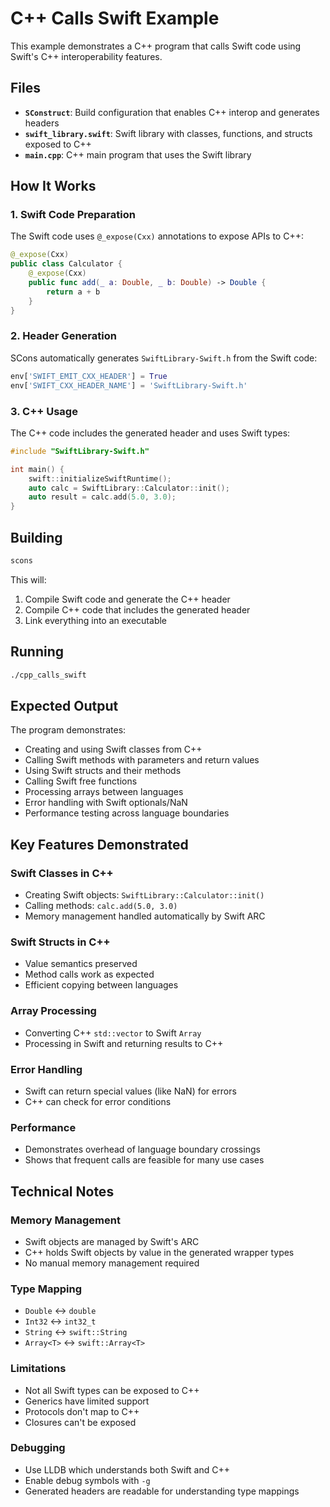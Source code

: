 # C++ Calls Swift Example

This example demonstrates a C++ program that calls Swift code using Swift's C++ interoperability features.

## Files

- **`SConstruct`**: Build configuration that enables C++ interop and generates headers
- **`swift_library.swift`**: Swift library with classes, functions, and structs exposed to C++
- **`main.cpp`**: C++ main program that uses the Swift library

## How It Works

### 1. Swift Code Preparation

The Swift code uses `@_expose(Cxx)` annotations to expose APIs to C++:

```swift
@_expose(Cxx)
public class Calculator {
    @_expose(Cxx)
    public func add(_ a: Double, _ b: Double) -> Double {
        return a + b
    }
}
```

### 2. Header Generation

SCons automatically generates `SwiftLibrary-Swift.h` from the Swift code:

```python
env['SWIFT_EMIT_CXX_HEADER'] = True
env['SWIFT_CXX_HEADER_NAME'] = 'SwiftLibrary-Swift.h'
```

### 3. C++ Usage

The C++ code includes the generated header and uses Swift types:

```cpp
#include "SwiftLibrary-Swift.h"

int main() {
    swift::initializeSwiftRuntime();
    auto calc = SwiftLibrary::Calculator::init();
    auto result = calc.add(5.0, 3.0);
}
```

## Building

```bash
scons
```

This will:
1. Compile Swift code and generate the C++ header
2. Compile C++ code that includes the generated header
3. Link everything into an executable

## Running

```bash
./cpp_calls_swift
```

## Expected Output

The program demonstrates:
- Creating and using Swift classes from C++
- Calling Swift methods with parameters and return values
- Using Swift structs and their methods
- Calling Swift free functions
- Processing arrays between languages
- Error handling with Swift optionals/NaN
- Performance testing across language boundaries

## Key Features Demonstrated

### Swift Classes in C++
- Creating Swift objects: `SwiftLibrary::Calculator::init()`
- Calling methods: `calc.add(5.0, 3.0)`
- Memory management handled automatically by Swift ARC

### Swift Structs in C++
- Value semantics preserved
- Method calls work as expected
- Efficient copying between languages

### Array Processing
- Converting C++ `std::vector` to Swift `Array`
- Processing in Swift and returning results to C++

### Error Handling
- Swift can return special values (like NaN) for errors
- C++ can check for error conditions

### Performance
- Demonstrates overhead of language boundary crossings
- Shows that frequent calls are feasible for many use cases

## Technical Notes

### Memory Management
- Swift objects are managed by Swift's ARC
- C++ holds Swift objects by value in the generated wrapper types
- No manual memory management required

### Type Mapping
- `Double` ↔ `double`
- `Int32` ↔ `int32_t`
- `String` ↔ `swift::String`
- `Array<T>` ↔ `swift::Array<T>`

### Limitations
- Not all Swift types can be exposed to C++
- Generics have limited support
- Protocols don't map to C++
- Closures can't be exposed

### Debugging
- Use LLDB which understands both Swift and C++
- Enable debug symbols with `-g`
- Generated headers are readable for understanding type mappings